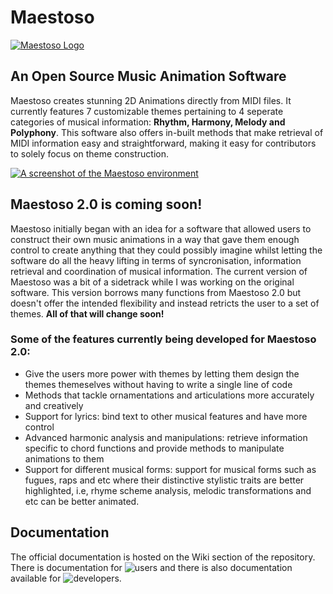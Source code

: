# Maestoso

[![Maestoso Logo](https://i.postimg.cc/NMskK3mZ/Screenshot-2021-03-17-at-9-54-33-PM.png)](https://postimg.cc/7CR2cQBN)
## An Open Source Music Animation Software

Maestoso creates stunning 2D Animations directly from MIDI files. It currently features 7 customizable themes pertaining to 4 seperate categories of musical information: **Rhythm, Harmony, Melody and Polyphony**. This software also offers in-built methods that make retrieval of MIDI information easy and straightforward, making it easy for contributors to solely focus on theme construction. 

[![A screenshot of the Maestoso environment](https://i.postimg.cc/HnQYFhPs/Screenshot-2021-03-17-at-9-46-37-PM.png)](https://postimg.cc/9wQH7Jhv)



## Maestoso 2.0 is coming soon! 

Maestoso initially began with an idea for a software that allowed users to construct their own music animations in a way that gave them enough control to create anything that they could possibly imagine whilst letting the software do all the heavy lifting in terms of syncronisation, information retrieval and coordination of musical information. The current version of Maestoso was a bit of a sidetrack while I was working on the original software. This version borrows many functions from Maestoso 2.0 but doesn't offer the intended flexibility and instead retricts the user to a set of themes. **All of that will change soon!** 

### Some of the features currently being developed for Maestoso 2.0: 
- Give the users more power with themes by letting them design the themes themeselves without having to write a single line of code 
- Methods that tackle ornamentations and articulations more accurately and creatively 
- Support for lyrics: bind text to other musical features and have more control 
- Advanced harmonic analysis and manipulations: retrieve information specific to chord functions and provide methods to manipulate animations to them 
- Support for different musical forms: support for musical forms such as fugues, raps and etc where their distinctive stylistic traits are better highlighted, i.e, rhyme scheme analysis, melodic transformations and etc can be better animated. 


## Documentation 
The official documentation is hosted on the Wiki section of the repository. There is documentation for ![users](https://github.com/amanatron/Maestoso/wiki/User-Guide) and there is also documentation available for ![developers](https://github.com/amanatron/Maestoso/wiki/Developer-Guide). 


